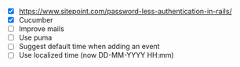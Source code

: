* [x] https://www.sitepoint.com/password-less-authentication-in-rails/
* [x] Cucumber
* [ ] Improve mails
* [ ] Use puma
* [ ] Suggest default time when adding an event
* [ ] Use localized time (now DD-MM-YYYY HH:mm)
